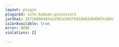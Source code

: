 ```yaml
---
layout: plugin
pluginId: info.kadaan.processors
jarSha1: 1b71080d497ea3561e383f5818d82d64897e166c
isJarAvailable: true
error: NONE
violations: []

---
```


